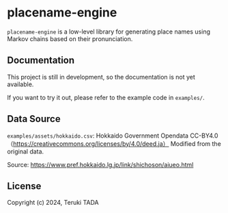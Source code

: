 # placename-engine

`placename-engine` is a low-level library for generating place names using Markov chains based on their pronunciation.

## Documentation

This project is still in development, so the documentation is not yet available.

If you want to try it out, please refer to the example code in `examples/`.

## Data Source

`examples/assets/hokkaido.csv`: Hokkaido Government Opendata CC-BY4.0（https://creativecommons.org/licenses/by/4.0/deed.ja）
Modified from the original data.

Source: https://www.pref.hokkaido.lg.jp/link/shichoson/aiueo.html

## License

Copyright (c) 2024, Teruki TADA